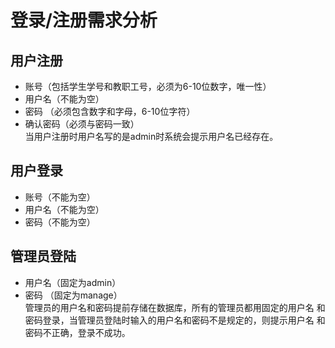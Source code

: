 # 登录/注册需求分析

## 用户注册       
 - 账号（包括学生学号和教职工号，必须为6-10位数字，唯一性）
 - 用户名（不能为空）
 - 密码 （必须包含数字和字母，6-10位字符）
 - 确认密码（必须与密码一致）
 <br>当用户注册时用户名写的是admin时系统会提示用户名已经存在。<br>  
 
## 用户登录
 - 账号（不能为空）
 - 用户名（不能为空）
 - 密码（不能为空）
 
## 管理员登陆
 - 用户名（固定为admin）
 - 密码 （固定为manage）
 <br>管理员的用户名和密码提前存储在数据库，所有的管理员都用固定的用户名
              和密码登录，当管理员登陆时输入的用户名和密码不是规定的，则提示用户名
              和密码不正确，登录不成功。<br>              

              
              
    
